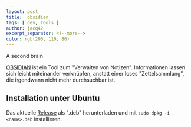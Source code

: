 ```yaml
---
layout: post
title:  obsidian
tags: [ dev, Tools ]
author: jacq42
excerpt_separator: <!--more-->
color: rgb(200, 110, 80)
---
```


A second brain

<!--more-->

[OBSIDIAN](https://obsidian.md/) ist ein Tool zum "Verwalten von Notizen". Informationen lassen sich leicht miteinander verknüpfen,
anstatt einer loses "Zettelsammlung", die irgendwann nicht mehr durchsuchbar ist.

## Installation unter Ubuntu

Das aktuelle [Release](https://github.com/obsidianmd/obsidian-releases/releases) als ".deb" herunterladen und mit 
`sudo dpkg -i <name>.deb` installieren.



